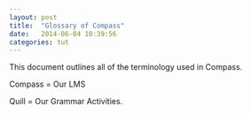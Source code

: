 ```yaml
---
layout: post
title:  "Glossary of Compass"
date:   2014-06-04 10:39:56
categories: tut
---
```


This document outlines all of the terminology used in Compass. 

Compass = Our LMS

Quill = Our Grammar Activities. 
